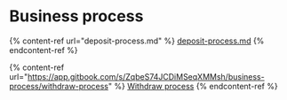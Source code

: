 # Business process

{% content-ref url="deposit-process.md" %}
[deposit-process.md](deposit-process.md)
{% endcontent-ref %}

{% content-ref url="https://app.gitbook.com/s/ZqbeS74JCDiMSeqXMMsh/business-process/withdraw-process" %}
[Withdraw process](https://app.gitbook.com/s/ZqbeS74JCDiMSeqXMMsh/business-process/withdraw-process)
{% endcontent-ref %}

